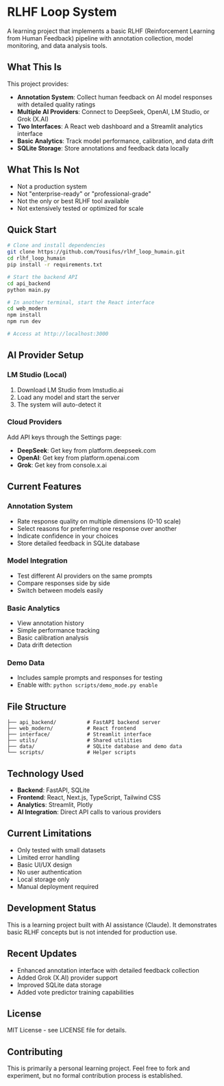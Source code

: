 # RLHF Loop System

A learning project that implements a basic RLHF (Reinforcement Learning from Human Feedback) pipeline with annotation collection, model monitoring, and data analysis tools.

## What This Is

This project provides:
- **Annotation System**: Collect human feedback on AI model responses with detailed quality ratings
- **Multiple AI Providers**: Connect to DeepSeek, OpenAI, LM Studio, or Grok (X.AI)
- **Two Interfaces**: A React web dashboard and a Streamlit analytics interface
- **Basic Analytics**: Track model performance, calibration, and data drift
- **SQLite Storage**: Store annotations and feedback data locally

## What This Is Not

- Not a production system
- Not "enterprise-ready" or "professional-grade"
- Not the only or best RLHF tool available
- Not extensively tested or optimized for scale

## Quick Start

```bash
# Clone and install dependencies
git clone https://github.com/Yousifus/rlhf_loop_humain.git
cd rlhf_loop_humain
pip install -r requirements.txt

# Start the backend API
cd api_backend
python main.py

# In another terminal, start the React interface
cd web_modern
npm install
npm run dev

# Access at http://localhost:3000
```

## AI Provider Setup

### LM Studio (Local)
1. Download LM Studio from lmstudio.ai
2. Load any model and start the server
3. The system will auto-detect it

### Cloud Providers
Add API keys through the Settings page:
- **DeepSeek**: Get key from platform.deepseek.com
- **OpenAI**: Get key from platform.openai.com
- **Grok**: Get key from console.x.ai

## Current Features

### Annotation System
- Rate response quality on multiple dimensions (0-10 scale)
- Select reasons for preferring one response over another
- Indicate confidence in your choices
- Store detailed feedback in SQLite database

### Model Integration
- Test different AI providers on the same prompts
- Compare responses side by side
- Switch between models easily

### Basic Analytics
- View annotation history
- Simple performance tracking
- Basic calibration analysis
- Data drift detection

### Demo Data
- Includes sample prompts and responses for testing
- Enable with: `python scripts/demo_mode.py enable`

## File Structure

```
├── api_backend/          # FastAPI backend server
├── web_modern/           # React frontend
├── interface/            # Streamlit interface
├── utils/                # Shared utilities
├── data/                 # SQLite database and demo data
└── scripts/              # Helper scripts
```

## Technology Used

- **Backend**: FastAPI, SQLite
- **Frontend**: React, Next.js, TypeScript, Tailwind CSS
- **Analytics**: Streamlit, Plotly
- **AI Integration**: Direct API calls to various providers

## Current Limitations

- Only tested with small datasets
- Limited error handling
- Basic UI/UX design
- No user authentication
- Local storage only
- Manual deployment required

## Development Status

This is a learning project built with AI assistance (Claude). It demonstrates basic RLHF concepts but is not intended for production use.

## Recent Updates

- Enhanced annotation interface with detailed feedback collection
- Added Grok (X.AI) provider support
- Improved SQLite data storage
- Added vote predictor training capabilities

## License

MIT License - see LICENSE file for details.

## Contributing

This is primarily a personal learning project. Feel free to fork and experiment, but no formal contribution process is established.